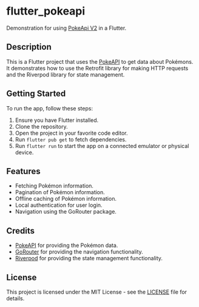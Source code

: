# flutter_pokeapi
Demonstration for using [PokeApi V2](https://github.com/PokeAPI/pokeapi) in a Flutter.

## Description

This is a Flutter project that uses the [PokeAPI](https://pokeapi.co/) to get data about Pokémons. It demonstrates how to use the Retrofit library for making HTTP requests and the Riverpod library for state management.

## Getting Started

To run the app, follow these steps:

1. Ensure you have Flutter installed.
2. Clone the repository.
3. Open the project in your favorite code editor.
4. Run `flutter pub get` to fetch dependencies.
5. Run `flutter run` to start the app on a connected emulator or physical device.

## Features

- Fetching Pokémon information.
- Pagination of Pokémon information.
- Offline caching of Pokémon information.
- Local authentication for user login.
- Navigation using the GoRouter package.

## Credits

- [PokeAPI](https://pokeapi.co/) for providing the Pokémon data.
- [GoRouter](https://gorouter.dev/) for providing the navigation functionality.
- [Riverpod](https://riverpod.dev/) for providing the state management functionality.

## License

This project is licensed under the MIT License - see the [LICENSE](LICENSE) file for details.
